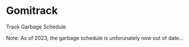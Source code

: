 # Gomitrack

Track Garbage Schedule

Note: As of 2023, the garbage schedule is unforunately now out of date...
